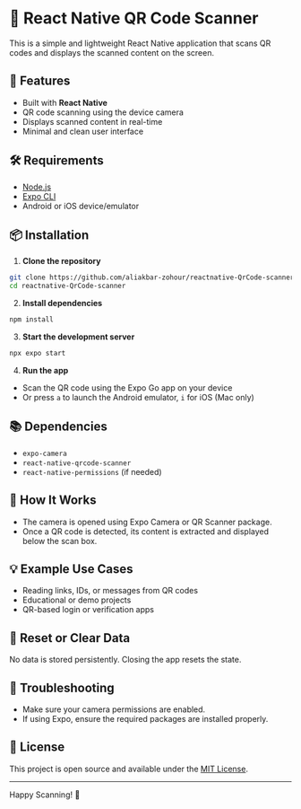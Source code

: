 # 📱 React Native QR Code Scanner

This is a simple and lightweight React Native application that scans QR codes and displays the scanned content on the screen.

## 🚀 Features

- Built with **React Native**
- QR code scanning using the device camera
- Displays scanned content in real-time
- Minimal and clean user interface

## 🛠 Requirements

- [Node.js](https://nodejs.org/)
- [Expo CLI](https://docs.expo.dev/get-started/installation/)
- Android or iOS device/emulator

## 📦 Installation

1. **Clone the repository**

```bash
git clone https://github.com/aliakbar-zohour/reactnative-QrCode-scanner.git
cd reactnative-QrCode-scanner
```

2. **Install dependencies**

```bash
npm install
```

3. **Start the development server**

```bash
npx expo start
```

4. **Run the app**

- Scan the QR code using the Expo Go app on your device
- Or press `a` to launch the Android emulator, `i` for iOS (Mac only)


## 📚 Dependencies

- `expo-camera`
- `react-native-qrcode-scanner`
- `react-native-permissions` (if needed)

## 🧠 How It Works

- The camera is opened using Expo Camera or QR Scanner package.
- Once a QR code is detected, its content is extracted and displayed below the scan box.

## 💡 Example Use Cases

- Reading links, IDs, or messages from QR codes
- Educational or demo projects
- QR-based login or verification apps

## 🧹 Reset or Clear Data

No data is stored persistently. Closing the app resets the state.

## 🛑 Troubleshooting

- Make sure your camera permissions are enabled.
- If using Expo, ensure the required packages are installed properly.

## 📄 License

This project is open source and available under the [MIT License](LICENSE).

---

Happy Scanning! 🎉
